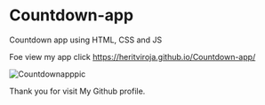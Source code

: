 # Countdown-app
Countdown app using HTML, CSS and JS

Foe view my app click https://heritviroja.github.io/Countdown-app/


![Countdownapppic](https://github.com/heritviroja/Countdown-app/assets/105600353/ecade3a0-75bf-45e6-852a-7b1217858d55)


Thank you for visit My Github profile.

